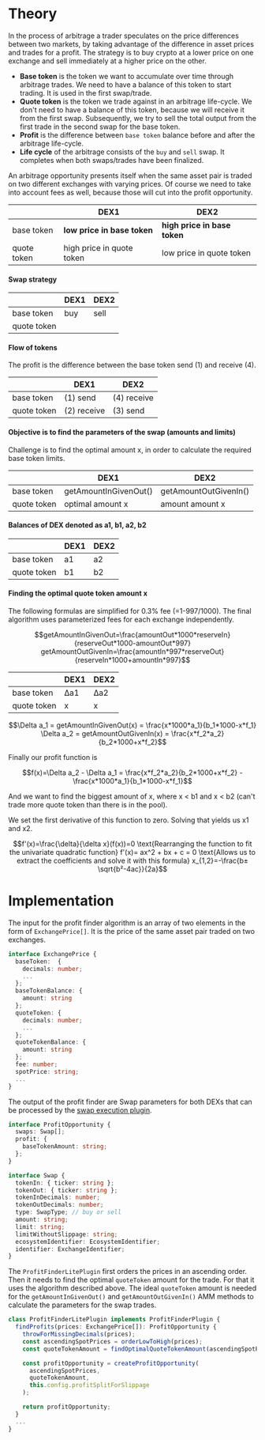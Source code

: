 # Theory

In the process of arbitrage a trader speculates on the price differences between two markets, by taking advantage of the difference in asset prices and trades for a profit. The strategy is to buy crypto at a lower price on one exchange and sell immediately at a higher price on the other.

* **Base token** is the token we want to accumulate over time through arbitrage trades. We need to have a balance of this token to start trading. It is used in the first swap/trade.
* **Quote token** is the token we trade against in an arbitrage life-cycle. We don't need to have a balance of this token, because we will receive it from the first swap. Subsequently, we try to sell the total output from the first trade in the second swap for the base token.
* **Profit** is the difference between `base token` balance before and after the arbitrage life-cycle.
* **Life cycle** of the arbitrage consists of the `buy` and `sell` swap. It completes when both swaps/trades have been finalized.

An arbitrage opportunity presents itself when the same asset pair is traded on two different exchanges with varying prices. Of course we need to take into account fees as well, because those will cut into the profit opportunity.

|             | DEX1                        | DEX2                         |
|-------------|-----------------------------|------------------------------|
| base token  | **low price in base token** | **high price in base token** |
| quote token | high price in quote token   | low price in quote token     |

#### Swap strategy

|             | DEX1 | DEX2 |
|-------------|------|------|
| base token  | buy  | sell |
| quote token |      |      |

#### Flow of tokens

The profit is the difference between the base token send (1) and receive (4).

|             | DEX1        | DEX2        |
|-------------|-------------|-------------|
| base token  | (1) send    | (4) receive |
| quote token | (2) receive | (3) send    |

#### Objective is to find the parameters of the swap (amounts and limits)

Challenge is to find the optimal amount x, in order to calculate the required base token limits.

|             | DEX1                  | DEX2                  |
|-------------|-----------------------|-----------------------|
| base token  | getAmountInGivenOut() | getAmountOutGivenIn() |
| quote token | optimal amount x      | amount amount x       |

#### Balances of DEX denoted as a1, b1, a2, b2

|             | DEX1 | DEX2 |
|-------------|------|------|
| base token  | a1   | a2   |
| quote token | b1   | b2   |

#### Finding the optimal quote token amount x

The following formulas are simplified for 0.3% fee (=1-997/1000). The final algorithm uses parameterized fees for each exchange independently.

```math
getAmountInGivenOut=\frac{amountOut*1000*reserveIn}{reserveOut*1000-amountOut*997}

getAmountOutGivenIn=\frac{amountIn*997*reserveOut}{reserveIn*1000+amountIn*997}
```


|             | DEX1 | DEX2 |
|-------------|------|------|
| base token  | Δa1  | Δa2  |
| quote token | x    | x    |

```math
\Delta a_1 = getAmountInGivenOut(x) = \frac{x*1000*a_1}{b_1*1000-x*f_1}
\Delta a_2 = getAmountOutGivenIn(x) = \frac{x*f_2*a_2}{b_2*1000+x*f_2}
```

Finally our profit function is

```math
f(x)=\Delta a_2 - \Delta a_1 = \frac{x*f_2*a_2}{b_2*1000+x*f_2} - \frac{x*1000*a_1}{b_1*1000-x*f_1}
```
And we want to find the biggest amount of x, where x < b1 and x < b2 (can't trade more quote token than there is in the pool).

We set the first derivative of this function to zero. Solving that yields us x1 and x2.
```math
f'(x)=\frac{\delta}{\delta x}(f(x))=0
\text{Rearranging the function to fit the univariate quadratic function}
f'(x)= ax^2 + bx + c = 0
\text{Allows us to extract the coefficients and solve it with this formula}
x_{1,2}=-\frac{b±\sqrt{b²-4ac}}{2a}
```


# Implementation

The input for the profit finder algorithm is an array of two elements in the form of `ExchangePrice[]`. It is the price of the same asset pair traded on two exchanges.

```typescript
interface ExchangePrice {
  baseToken:  {
    decimals: number;
    ...
  };
  baseTokenBalance: {
    amount: string
  };
  quoteToken: {
    decimals: number;
    ...
  };
  quoteTokenBalance: {
    amount: string
  };
  fee: number;
  spotPrice: string;
  ...
}
```

The output of the profit finder are Swap parameters for both DEXs that can be processed by the [swap execution plugin](../arbitrage-bot-swap-execution/).

```typescript
interface ProfitOpportunity {
  swaps: Swap[];
  profit: {
    baseTokenAmount: string;
  };
}

interface Swap {
  tokenIn: { ticker: string };
  tokenOut: { ticker: string };
  tokenInDecimals: number;
  tokenOutDecimals: number;
  type: SwapType; // buy or sell
  amount: string;
  limit: string;
  limitWithoutSlippage: string;
  ecosystemIdentifier: EcosystemIdentifier;
  identifier: ExchangeIdentifier;
}
```


The `ProfitFinderLitePlugin` first orders the prices in an ascending order. Then it needs to find the optimal `quoteToken` amount for the trade. For that it uses the algorithm described above. The ideal `quoteToken` amount is needed for the `getAmountInGivenOut()` and `getAmountOutGivenIn()` AMM methods to calculate the parameters for the swap trades.

```typescript
class ProfitFinderLitePlugin implements ProfitFinderPlugin {
  findProfits(prices: ExchangePrice[]): ProfitOpportunity {
    throwForMissingDecimals(prices);
    const ascendingSpotPrices = orderLowToHigh(prices);
    const quoteTokenAmount = findOptimalQuoteTokenAmount(ascendingSpotPrices);

    const profitOpportunity = createProfitOpportunity(
      ascendingSpotPrices,
      quoteTokenAmount,
      this.config.profitSplitForSlippage
    );

    return profitOpportunity;
  }
  ...
}
```
